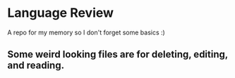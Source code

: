 # Language Review
A repo for my memory so I don't forget some basics :) 
## Some weird looking files are for deleting, editing, and reading.
